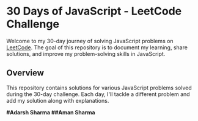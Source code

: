 # 30 Days of JavaScript - LeetCode Challenge

Welcome to my 30-day journey of solving JavaScript problems on [LeetCode](https://leetcode.com/). The goal of this repository is to document my learning, share solutions, and improve my problem-solving skills in JavaScript.

## Overview

This repository contains solutions for various JavaScript problems solved during the 30-day challenge. Each day, I'll tackle a different problem and add my solution along with explanations.

**#Adarsh Sharma
##Aman Sharma**
